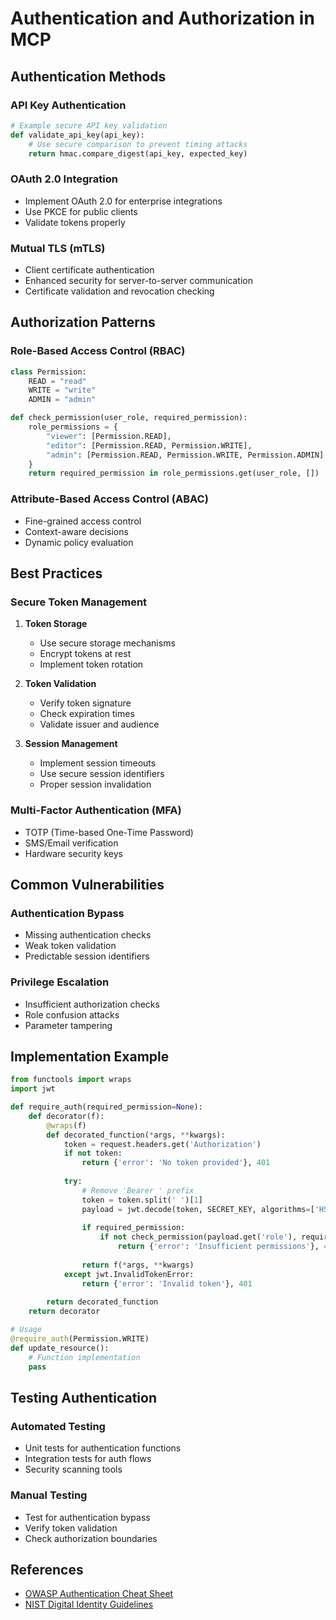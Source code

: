 # Authentication and Authorization in MCP

## Authentication Methods

### API Key Authentication
```python
# Example secure API key validation
def validate_api_key(api_key):
    # Use secure comparison to prevent timing attacks
    return hmac.compare_digest(api_key, expected_key)
```

### OAuth 2.0 Integration
- Implement OAuth 2.0 for enterprise integrations
- Use PKCE for public clients
- Validate tokens properly

### Mutual TLS (mTLS)
- Client certificate authentication
- Enhanced security for server-to-server communication
- Certificate validation and revocation checking

## Authorization Patterns

### Role-Based Access Control (RBAC)
```python
class Permission:
    READ = "read"
    WRITE = "write"
    ADMIN = "admin"

def check_permission(user_role, required_permission):
    role_permissions = {
        "viewer": [Permission.READ],
        "editor": [Permission.READ, Permission.WRITE],
        "admin": [Permission.READ, Permission.WRITE, Permission.ADMIN]
    }
    return required_permission in role_permissions.get(user_role, [])
```

### Attribute-Based Access Control (ABAC)
- Fine-grained access control
- Context-aware decisions
- Dynamic policy evaluation

## Best Practices

### Secure Token Management
1. **Token Storage**
   - Use secure storage mechanisms
   - Encrypt tokens at rest
   - Implement token rotation

2. **Token Validation**
   - Verify token signature
   - Check expiration times
   - Validate issuer and audience

3. **Session Management**
   - Implement session timeouts
   - Use secure session identifiers
   - Proper session invalidation

### Multi-Factor Authentication (MFA)
- TOTP (Time-based One-Time Password)
- SMS/Email verification
- Hardware security keys

## Common Vulnerabilities

### Authentication Bypass
- Missing authentication checks
- Weak token validation
- Predictable session identifiers

### Privilege Escalation
- Insufficient authorization checks
- Role confusion attacks
- Parameter tampering

## Implementation Example

```python
from functools import wraps
import jwt

def require_auth(required_permission=None):
    def decorator(f):
        @wraps(f)
        def decorated_function(*args, **kwargs):
            token = request.headers.get('Authorization')
            if not token:
                return {'error': 'No token provided'}, 401
            
            try:
                # Remove 'Bearer ' prefix
                token = token.split(' ')[1]
                payload = jwt.decode(token, SECRET_KEY, algorithms=['HS256'])
                
                if required_permission:
                    if not check_permission(payload.get('role'), required_permission):
                        return {'error': 'Insufficient permissions'}, 403
                
                return f(*args, **kwargs)
            except jwt.InvalidTokenError:
                return {'error': 'Invalid token'}, 401
        
        return decorated_function
    return decorator

# Usage
@require_auth(Permission.WRITE)
def update_resource():
    # Function implementation
    pass
```

## Testing Authentication

### Automated Testing
- Unit tests for authentication functions
- Integration tests for auth flows
- Security scanning tools

### Manual Testing
- Test for authentication bypass
- Verify token validation
- Check authorization boundaries

## References

- [OWASP Authentication Cheat Sheet](https://cheatsheetseries.owasp.org/cheatsheets/Authentication_Cheat_Sheet.html)
- [NIST Digital Identity Guidelines](https://pages.nist.gov/800-63-3/)